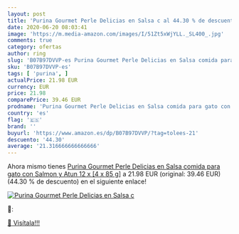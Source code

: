 ```yaml
---
layout: post
title: 'Purina Gourmet Perle Delicias en Salsa c al 44.30 % de descuento'
date: 2020-06-20 08:03:41
image: 'https://m.media-amazon.com/images/I/51Zt5xWjYLL._SL400_.jpg'
comments: true
category: ofertas
author: ring
slug: 'B07B97DVVP-es Purina Gourmet Perle Delicias en Salsa comida para gato...'
sku: 'B07B97DVVP-es'
tags: [ 'purina', ]
actualPrice: 21.98 EUR
currency: EUR
price: 21.98
comparePrice: 39.46 EUR
prodname: 'Purina Gourmet Perle Delicias en Salsa comida para gato con Salmon y Atun 12 x [4 x 85 g]'
country: 'es'
flag: '🇪🇸'
brand: ''
buyurl: 'https://www.amazon.es/dp/B07B97DVVP/?tag=tolees-21'
descuento: '44.30'
average: '21.316666666666666'
---
```


Ahora mismo tienes [Purina Gourmet Perle Delicias en Salsa comida para gato con Salmon y Atun 12 x [4 x 85 g]](https://www.amazon.es/dp/B07B97DVVP/?tag=tolees-21) a 21.98 EUR (original: 39.46 EUR) (44.30 %  de descuento) en el siguiente enlace!

[![Purina Gourmet Perle Delicias en Salsa c](https://m.media-amazon.com/images/I/51Zt5xWjYLL._SL400_.jpg)](https://www.amazon.es/dp/B07B97DVVP/?tag=tolees-21)

🔎:


[🛒 Visítala!!!](https://www.amazon.es/dp/B07B97DVVP/?tag=tolees-21)
